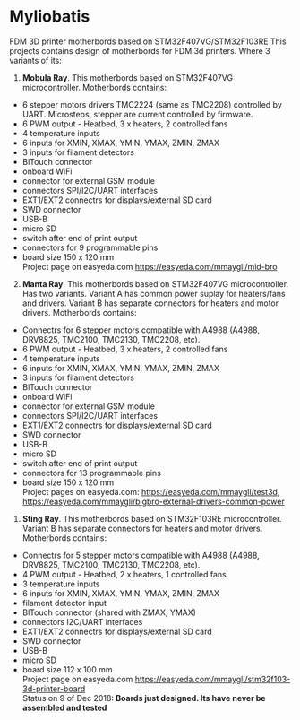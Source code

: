 # Myliobatis
FDM 3D printer motherbords based on STM32F407VG/STM32F103RE
This projects contains design of motherbords for FDM 3d printers. Where 3 variants of its:
1) <b>Mobula Ray</b>. This motherbords based on STM32F407VG microcontroller. Motherbords contains:
  - 6 stepper motors drivers TMC2224 (same as TMC2208) controlled by UART. Microsteps, stepper are current controlled by firmware. 
  - 6 PWM output - Heatbed, 3 x heaters, 2 controlled fans
  - 4 temperature inputs
  - 6 inputs for XMIN, XMAX, YMIN, YMAX, ZMIN, ZMAX
  - 3 inputs for filament detectors
  - BlTouch connector
  - onboard WiFi
  - connector for external GSM module
  - connectors SPI/I2C/UART interfaces
  - EXT1/EXT2 connectrs for displays/external SD card
  - SWD connector
  - USB-B
  - micro SD
  - switch after end of print output
  - connectors for 9 programmable pins 
  - board size 150 x 120 mm
  <br>Project page on easyeda.com https://easyeda.com/mmaygli/mid-bro
  2) <b>Manta Ray</b>. This motherbords based on STM32F407VG microcontroller. Has two variants. Variant A has common power suplay for heaters/fans and drivers. 
  Variant B has separate connectors for heaters and motor drivers. Motherbords contains:
  - Connectrs for 6 stepper motors compatible with A4988 (A4988, DRV8825, TMC2100, TMC2130, TMC2208, etc). 
  - 6 PWM output - Heatbed, 3 x heaters, 2 controlled fans
  - 4 temperature inputs
  - 6 inputs for XMIN, XMAX, YMIN, YMAX, ZMIN, ZMAX
  - 3 inputs for filament detectors
  - BlTouch connector
  - onboard WiFi
  - connector for external GSM module
  - connectors SPI/I2C/UART interfaces
  - EXT1/EXT2 connectrs for displays/external SD card
  - SWD connector
  - USB-B
  - micro SD
  - switch after end of print output
  - connectors for 13 programmable pins
  - board size 150 x 120 mm
  <br>Project pages on easyeda.com: https://easyeda.com/mmaygli/test3d, https://easyeda.com/mmaygli/bigbro-external-drivers-common-power
  1) <b>Sting Ray</b>. This motherbords based on STM32F103RE microcontroller.  
  Variant B has separate connectors for heaters and motor drivers. Motherbords contains:
  - Connectrs for 5 stepper motors compatible with A4988 (A4988, DRV8825, TMC2100, TMC2130, TMC2208, etc). 
  - 4 PWM output - Heatbed, 2 x heaters, 1 controlled fans
  - 3 temperature inputs
  - 6 inputs for XMIN, XMAX, YMIN, YMAX, ZMIN, ZMAX
  - filament detector input
  - BlTouch connector (shared with ZMAX, YMAX)
  - connectors I2C/UART interfaces
  - EXT1/EXT2 connectrs for displays/external SD card
  - SWD connector
  - USB-B
  - micro SD
  - board size 112 x 100 mm
<br>Project page on easyeda.com https://easyeda.com/mmaygli/stm32f103-3d-printer-board
<br> Status on 9 of Dec 2018: <b>Boards just designed. Its have never be assembled and tested</b>
